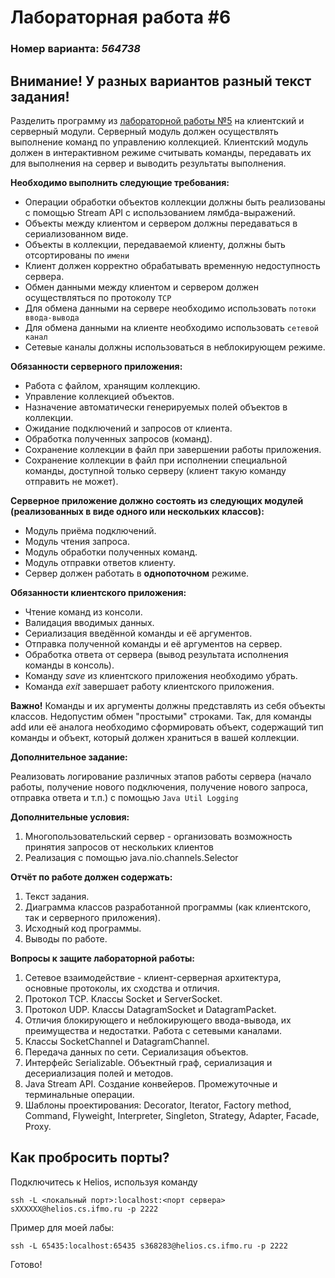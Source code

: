 # Лабораторная работа #6
### Номер варианта: _564738_

## Внимание! У разных вариантов разный текст задания!
Разделить программу из [лабораторной работы №5](https://github.com/CandyGoose/Programming_2_term_SE/tree/main/lab5) на клиентский и серверный модули. Серверный модуль должен осуществлять выполнение команд по управлению коллекцией. Клиентский модуль должен в интерактивном режиме считывать команды, передавать их для выполнения на сервер и выводить результаты выполнения.

**Необходимо выполнить следующие требования:**
- Операции обработки объектов коллекции должны быть реализованы с помощью Stream API с использованием лямбда-выражений.
- Объекты между клиентом и сервером должны передаваться в сериализованном виде.
- Объекты в коллекции, передаваемой клиенту, должны быть отсортированы по `имени`
- Клиент должен корректно обрабатывать временную недоступность сервера.
- Обмен данными между клиентом и сервером должен осуществляться по протоколу `TCP`
- Для обмена данными на сервере необходимо использовать `потоки ввода-вывода`
- Для обмена данными на клиенте необходимо использовать `сетевой канал`
- Сетевые каналы должны использоваться в неблокирующем режиме.

**Обязанности серверного приложения:**
- Работа с файлом, хранящим коллекцию.
- Управление коллекцией объектов.
- Назначение автоматически генерируемых полей объектов в коллекции.
- Ожидание подключений и запросов от клиента.
- Обработка полученных запросов (команд).
- Сохранение коллекции в файл при завершении работы приложения.
- Сохранение коллекции в файл при исполнении специальной команды, доступной только серверу (клиент такую команду отправить не может).

**Серверное приложение должно состоять из следующих модулей (реализованных в виде одного или нескольких классов):**
- Модуль приёма подключений.
- Модуль чтения запроса.
- Модуль обработки полученных команд.
- Модуль отправки ответов клиенту.
- Сервер должен работать в **однопоточном** режиме.

**Обязанности клиентского приложения:**
- Чтение команд из консоли.
- Валидация вводимых данных.
- Сериализация введённой команды и её аргументов.
- Отправка полученной команды и её аргументов на сервер.
- Обработка ответа от сервера (вывод результата исполнения команды в консоль).
- Команду _save_ из клиентского приложения необходимо убрать.
- Команда _exit_ завершает работу клиентского приложения.

**Важно!** Команды и их аргументы должны представлять из себя объекты классов. Недопустим обмен "простыми" строками. Так, для команды add или её аналога необходимо сформировать объект, содержащий тип команды и объект, который должен храниться в вашей коллекции.

**Дополнительное задание:**

Реализовать логирование различных этапов работы сервера (начало работы, получение нового подключения, получение нового запроса, отправка ответа и т.п.) с помощью `Java Util Logging`

**Дополнительные условия:** 
1. Многопользовательский сервер - организовать возможность принятия запросов от нескольких клиентов 
2. Реализация с помощью java.nio.channels.Selector

**Отчёт по работе должен содержать:**
1. Текст задания.
2. Диаграмма классов разработанной программы (как клиентского, так и серверного приложения).
3. Исходный код программы.
4. Выводы по работе.

**Вопросы к защите лабораторной работы:**
1. Сетевое взаимодействие - клиент-серверная архитектура, основные протоколы, их сходства и отличия.
2. Протокол TCP. Классы Socket и ServerSocket. 
3. Протокол UDP. Классы DatagramSocket и DatagramPacket. 
4. Отличия блокирующего и неблокирующего ввода-вывода, их преимущества и недостатки. Работа с сетевыми каналами. 
5. Классы SocketChannel и DatagramChannel. 
6. Передача данных по сети. Сериализация объектов. 
7. Интерфейс Serializable. Объектный граф, сериализация и десериализация полей и методов. 
8. Java Stream API. Создание конвейеров. Промежуточные и терминальные операции. 
9. Шаблоны проектирования: Decorator, Iterator, Factory method, Command, Flyweight, Interpreter, Singleton, Strategy, Adapter, Facade, Proxy.


## Как пробросить порты?

Подключитесь к Helios, используя команду
```
ssh -L <локальный порт>:localhost:<порт сервера> sXXXXXX@helios.cs.ifmo.ru -p 2222
```

Пример для моей лабы:
```
ssh -L 65435:localhost:65435 s368283@helios.cs.ifmo.ru -p 2222
```

Готово!